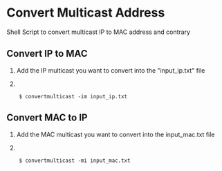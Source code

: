 # **Convert Multicast Address**

Shell Script to convert multicast IP to MAC address and contrary

## **Convert IP to MAC**

1. Add the IP multicast you want to convert into the "input_ip.txt" file

2.

        $ convertmulticast -im input_ip.txt


## **Convert MAC to IP**

1. Add the MAC multicast you want to convert into the  input_mac.txt file

2. 

        $ convertmulticast -mi input_mac.txt




